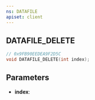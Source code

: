 ```yaml
---
ns: DATAFILE
apiset: client
---
```

## DATAFILE_DELETE

```c
// 0x9FB90EEDEA9F2D5C
void DATAFILE_DELETE(int index);
```


## Parameters
* **index**:



